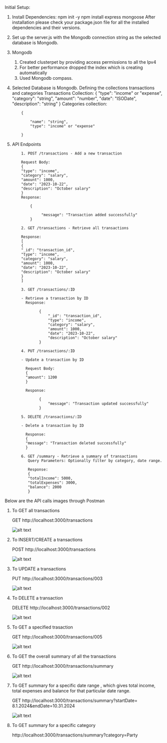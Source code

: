 Initial Setup:

1.  Install Dependencies:
    npm init -y
    npm install express mongoose
    After installation please check your package.json file for all the installed dependencies and their versions.
2.  Set up the server.js with the Mongodb connection string as the selected database is Mongodb.
3.  Mongodb

    1. Created clusterpet by providing access permissions to all the Ipv4
    2. For better performance dropped the index which is creating automatically
    3. Used Mongodb compass.

4.  Selected Database is Mongodb.
    Defining the collections transactions and categories
    Transactions Collection:
    {
    "type": "income" or "expense",
    "category": "string",
    "amount": "number",
    "date": "ISODate",
    "description": "string"
    }
    Categories collection:

            {

                "name": "string",
                "type": "income" or "expense"

            }

5.  API Endpoints

            1. POST /transactions - Add a new transaction

            Request Body:
            {
            "type": "income",
            "category": "salary",
            "amount": 1000,
            "date": "2023-10-22",
            "description": "October salary"
            }
            Response:

                {

                     "message": "Transaction added successfully"
                }

            2. GET /transactions - Retrieve all transactions

            Response:
            [
            {
            "_id": "transaction_id",
            "type": "income",
            "category": "salary",
            "amount": 1000,
            "date": "2023-10-22",
            "description": "October salary"
            }
            ]

            3. GET /transactions/:ID

            - Retrieve a transaction by ID
              Response:

                    {
                        "_id": "transaction_id",
                        "type": "income",
                        "category": "salary",
                        "amount": 1000,
                        "date": "2023-10-22",
                        "description": "October salary"
                    }

            4. PUT /transactions/:ID

            - Update a transaction by ID

              Request Body:
              {
              "amount": 1200
              }

              Response:

                    {
                        "message": "Transaction updated successfully"
                    }

            5. DELETE /transactions/:ID

            - Delete a transaction by ID

              Response:
              {
              "message": "Transaction deleted successfully"
              }

            6. GET /summary - Retrieve a summary of transactions
               Query Parameters: Optionally filter by category, date range.

               Response:
               {
               "totalIncome": 5000,
               "totalExpenses": 3000,
               "balance": 2000
               }

Below are the API calls images through Postman

1. To GET all transactions

   GET http://localhost:3000/transactions

   ![alt text](image.png)

2. To INSERT/CREATE a transactions

   POST http://localhost:3000/transactions

   ![alt text](image-1.png)

3. To UPDATE a transactions

   PUT http://localhost:3000/transactions/003

   ![alt text](image-2.png)

4. To DELETE a transaction

   DELETE http://localhost:3000/transactions/002

   ![alt text](image-3.png)

5. To GET a specified trasaction

   GET http://localhost:3000/transactions/005

   ![alt text](image-4.png)

6. To GET the overall summary of all the transactions

   GET http://localhost:3000/transactions/summary

   ![alt text](image-5.png)

7. To GET summary for a specific date range , which gives total income, total expenses and balance for that particular date range.

   GET http://localhost:3000/transactions/summary?startDate= 8.1.2024&endDate=10.31.2024

   ![alt text](image-6.png)

8. To GET summary for a specific category

   http://localhost:3000/transactions/summary?category=Party
